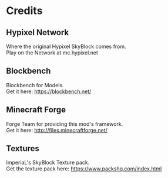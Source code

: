 # Credits
## Hypixel Network
Where the original Hypixel SkyBlock comes from.  
Play on the Network at mc.hypixel.net

## Blockbench
Blockbench for Models.  
Get it here: https://blockbench.net/

## Minecraft Forge
Forge Team for providing this mod's framework.  
Get it here: http://files.minecraftforge.net/

## Textures
ImperiaL's SkyBlock Texture pack.  
Get the texture pack here: https://www.packshq.com/index.html